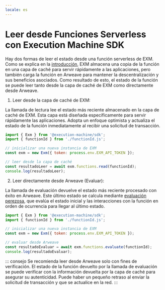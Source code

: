 ```yaml
---
locale: es
---
```

# Leer desde Funciones Serverless con Execution Machine SDK

Hay dos formas de leer el estado desde una función serverless de EXM. Como se explica en la [introducción](../intro.md#serverless-functions-on-arweave), EXM almacena una copia de la función en una capa de caché para servir rápidamente a las aplicaciones, pero también carga la función en Arweave para mantener la descentralización y sus beneficios asociados. Como resultado de esto, el estado de la función se puede leer tanto desde la capa de caché de EXM como directamente desde Arweave.

1. Leer desde la capa de caché de EXM:

La llamada de lectura lee el estado más reciente almacenado en la capa de caché de EXM. Esta capa está diseñada específicamente para servir rápidamente las aplicaciones. Adopta un enfoque optimista y actualiza el estado de la función inmediatamente al recibir una solicitud de transacción.

<CodeGroup>
  <CodeGroupItem title="leer.js">

```js
import { Exm } from '@execution-machine/sdk';
import { functionId } from './functionId.js';

// inicializar una nueva instancia de EXM
const exm = new Exm({ token: process.env.EXM_API_TOKEN });

// leer desde la capa de caché
const resultadoLeer = await exm.functions.read(functionId);
console.log(resultadoLeer);
```

  </CodeGroupItem>
</CodeGroup>

2. Leer directamente desde Arweave (Evaluar):

La llamada de evaluación devuelve el estado más reciente procesado con éxito en Arweave. Este último estado se calcula mediante [evaluación perezosa](../intro.md#how-does-it-work-in-the-background), que evalúa el estado inicial y las interacciones con la función en orden de ocurrencia para llegar al último estado.

<CodeGroup>
  <CodeGroupItem title="evaluar.js">

```js
import { Exm } from '@execution-machine/sdk';
import { functionId } from './functionId.js';

// inicializar una nueva instancia de EXM
const exm = new Exm({ token: process.env.EXM_API_TOKEN });

// evaluar desde Arweave
const resultadoEvaluar = await exm.functions.evaluate(functionId);
console.log(resultadoEvaluar);
```

  </CodeGroupItem>
</CodeGroup>

::: consejo
Se recomienda leer desde Arweave solo con fines de verificación. El estado de la función devuelto por la llamada de evaluación se puede verificar con la información devuelta por la capa de caché para asegurar su autenticidad. Puede haber un pequeño retraso al enviar la solicitud de transacción y que se actualice en la red.
:::